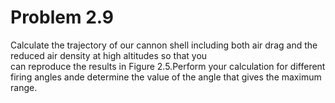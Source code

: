 # Problem 2.9
 Calculate the trajectory of our cannon shell including both air drag and the reduced air density at high altitudes so that you <br/> 
 can reproduce the results in Figure 2.5.Perform your calculation for different firing angles ande determine the value of the angle that gives the maximum range.<br/>
 
